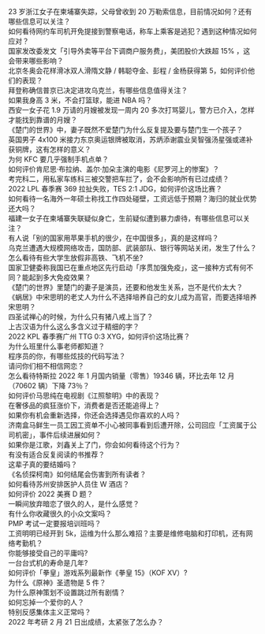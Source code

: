 23 岁浙江女子在柬埔寨失踪，父母曾收到 20 万勒索信息，目前情况如何？还有哪些信息可以关注？  
如何看待网约车司机开免提接到警察电话，称车上乘客是逃犯？遇到这种情况如何应对？  
国家发改委发文「引导外卖等平台下调商户服务费」，美团股价大跌超  15% ，这会带来哪些影响？  
北京冬奥会花样滑冰双人滑隋文静 / 韩聪夺金、彭程 / 金杨获得第 5，如何评价他们的表现？  
拜登称确信普京已决定进攻乌克兰，有哪些信息值得关注？  
如果我身高 3 米，不会打篮球，能进 NBA 吗？  
西安一女子花 1.9 万请的月嫂被发现一周内 20 多次打骂婴儿，警方已介入，怎样才能找到靠谱的月嫂？  
《楚门的世界》中，妻子既然不爱楚门为什么反复提及要与楚门生一个孩子？  
英国男子 4x100 米接力东京奥运银牌被取消，苏炳添谢震业吴智强汤星强或递补获铜牌，这有怎样的意义？  
为何 KFC 要几乎强制手机点单？  
如何评价肯尼思·布拉纳、盖尔·加朵主演的电影《尼罗河上的惨案》？  
考完科二，用私家车练科三被交警把车拦了，会不会影响所有已过成绩？  
2022 LPL 春季赛 369 拉扯失败，TES 2:1 JDG，如何评价这场比赛？  
如何看待一名海外一年硕士称找工作四处碰壁，工资远低于预期？海归的就业优势还大吗？  
福建一女子在柬埔寨失联疑似身亡，生前疑似遭到暴力虐待，有哪些信息可以关注？  
有人说「别的国家用苹果手机的很少，在中国很多」，真的是这样吗？  
乌克兰遭遇大规模网络攻击，国防部、武装部队、银行等网站关闭，发生了什么？  
怎么看待有些大学生放假非高铁、飞机不坐?  
国家卫健委称我国已在重点地区先行启动「序贯加强免疫」，这一接种方式有何不同？能起到多大免疫效果？  
《楚门的世界》里楚门的妻子是演员，还要和他发生关系，岂不是代价太大？  
《蜗居》中宋思明的老丈人为什么不选择培养自己的女儿成为高官，而要选择培养宋思明？  
四圣试禅心的时候，为什么只有猪八戒上当了？  
上古汉语为什么这么多含义过于精细的字？  
2022 KPL 春季赛广州 TTG 0:3 XYG，如何评价这场比赛？  
为什么班里什么事老师都知道？  
程序员的你，有哪些炫技的代码写法？  
请问你们相不相信网恋？  
怎么看待特斯拉 2022 年 1 月国内销量（零售）19346 辆，环比去年 12 月（70602 辆）下降 73％？  
如何评价马思纯在电视剧《江照黎明》中的表现？  
在奢侈品的疯狂涨价下，消费者是否还能追得上？  
如果你有机会重新选择，你还会选择遇见你喜欢的人吗？  
济南盒马鲜生一员工因工资单不小心被同事看到后遭开除，公司回应「工资属于公司机密」，事件后续进展如何？  
如果你是江歌，刘鑫关上了门，你会如何看待这个行为？  
有没有适合反复阅读的书推荐？  
这辈子真的要结婚吗？  
《名侦探柯南》如何结尾会伤害到所有读者？  
如何看待苏州安排医护人员住 W 酒店？  
如何评价 2022 美赛 D 题？  
一瞬间放弃暗恋了很久的人，是什么感觉？  
有什么你收藏很久的小众文案吗？  
PMP 考试一定要报培训班吗？  
工资明明已经开到 5k，运维为什么那么难招？主要是维修电脑和打印机，还有网络考勤机？  
你能够接受自己的平庸吗?  
一台台式机的寿命是几年?  
如何评价「拳皇」游戏系列最新作《拳皇 15》（KOF XV）?  
为什么《原神》圣遗物是 5 件？  
为什么原神策划不设置跳过所有剧情？  
如何忘掉一个爱你的人？  
特别反感集体主义正常吗？  
2022 年考研 2 月 21 日出成绩，太紧张了怎么办？  
